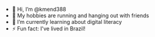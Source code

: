- 👋 Hi, I’m @kmend388
- 👀 My hobbies are running and hanging out with friends
- 🌱 I’m currently learning about digital literacy
- ⚡ Fun fact: I've lived in Brazil!

<!---
kmend388/kmend388 is a ✨ special ✨ repository because its `README.md` (this file) appears on your GitHub profile.
You can click the Preview link to take a look at your changes.
--->
